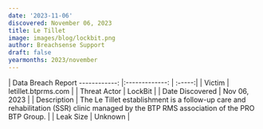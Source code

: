 ```yaml
---
date: '2023-11-06'
discovered: November 06, 2023
title: Le Tillet
image: images/blog/lockbit.png
author: Breachsense Support
draft: false
yearmonths: 2023/november
---
```



| Data Breach Report
------------:     |:-------------:    | :-----:|
| Victim      | letillet.btprms.com      | 
| Threat Actor      | LockBit      | 
| Date Discovered      | Nov 06, 2023      | 
| Description      | The Le Tillet establishment is a follow-up care and rehabilitation (SSR) clinic managed by the BTP RMS association of the PRO BTP Group.      | 
| Leak Size      | Unknown      | 


